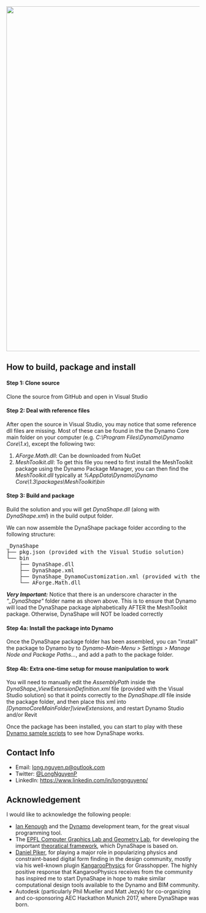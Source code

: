﻿<img src="https://discourse-cdn-sjc1.com/business/uploads/dynamobim/original/3X/8/c/8cb1f156ee18209847ec7807f4dfc5e2145ba45d.png" width = "900">

## How to build, package and install

#### Step 1: Clone source
Clone the source from GitHub and open in Visual Studio

#### Step 2: Deal with reference files
After open the source in Visual Studio, you may notice that some reference dll files are missing. Most of these can be found in the the Dynamo Core main folder on your computer (e.g. *C:\Program Files\Dynamo\Dynamo Core\1.x*), except the following two:
1. *AForge.Math.dll*: Can be downloaded from NuGet
2. *MeshToolkit.dll*: To get this file you need to first install the MeshToolkit package using the Dynamo Package Manager, you can then find the *MeshToolkit.dll* typically at *%AppData\Dynamo\Dynamo Core\1.3\packages\MeshToolkit\bin*

#### Step 3: Build and package
Build the solution and you will get *DynaShape.dll* (along with *DynaShape.xml*) in the build output folder.

We can now assemble the DynaShape package folder according to the following structure:

<pre>
_DynaShape
├── pkg.json (provided with the Visual Studio solution)
└── bin
    ├── DynaShape.dll
    ├── DynaShape.xml
    ├── DynaShape_DynamoCustomization.xml (provided with the Visual Studio solution)
    └── AForge.Math.dll
</pre>

***Very Important:*** Notice that there is an underscore character in the *"_DynaShape"* folder name as shown above. This is to ensure that Dynamo will load the DynaShape package alphabetically AFTER the MeshToolkit package. Otherwise, DynaShape will NOT be loaded correctly

#### Step 4a: Install the package into Dynamo
Once the DynaShape package folder has been assembled, you can "install" the package to Dynamo by to *Dynamo-Main-Menu > Settings > Manage Node and Package Paths...*, and add a path to the package folder.

#### Step 4b: Extra one-time setup for mouse manipulation to work
You will need to manually edit the *AssemblyPath* inside the *DynaShape_ViewExtensionDefinition.xml* file (provided with the Visual Studio solution) so that it points correctly to the *DynaShape.dll* file inside the package folder, and then place this xml into *[DynamoCoreMainFolder]\viewExtensions*, and restart Dynamo Studio and/or Revit

Once the package has been installed, you can start to play with these [Dynamo sample scripts](https://drive.google.com/drive/folders/0B8GXDbjowDN_ZHZ0ZWZaSWIwMzA?usp=sharing) to see how DynaShape works.



## Contact Info
* Email: long.nguyen.p@outlook.com
* Twitter: [@LongNguyenP](https://twitter.com/LongNguyenP?lang=en)
* LinkedIn: https://www.linkedin.com/in/longnguyenp/


## Acknowledgement
I would like to acknowledge the following people:
* [Ian Kenough](https://twitter.com/ikeough?lang=en) and the [Dynamo](http://dynamobim.org/) development team, for the great visual programming tool.
* The [EPFL Computer Graphics Lab and Geometry Lab](http://lgg.epfl.ch/index.php), for developing the important [theoratical framework](http://lgg.epfl.ch/publications/2012/shapeup/paper.pdf), which DynaShape is based on. 
* [Daniel Piker](https://twitter.com/KangarooPhysics?lang=en), for playing a major role in popularizing physics and constraint-based digital form finding in the design community, mostly via his well-known plugin [KangarooPhysics](http://www.grasshopper3d.com/group/kangaroo.) for Grasshopper. The highly positive response that KangarooPhysics receives from the community has inspired me to start DynaShape in hope to make similar computational design tools available to the Dynamo and BIM community.
* Autodesk (particularly Phil Mueller and Matt Jezyk) for co-organizing and co-sponsoring AEC Hackathon Munich 2017, where DynaShape was born.